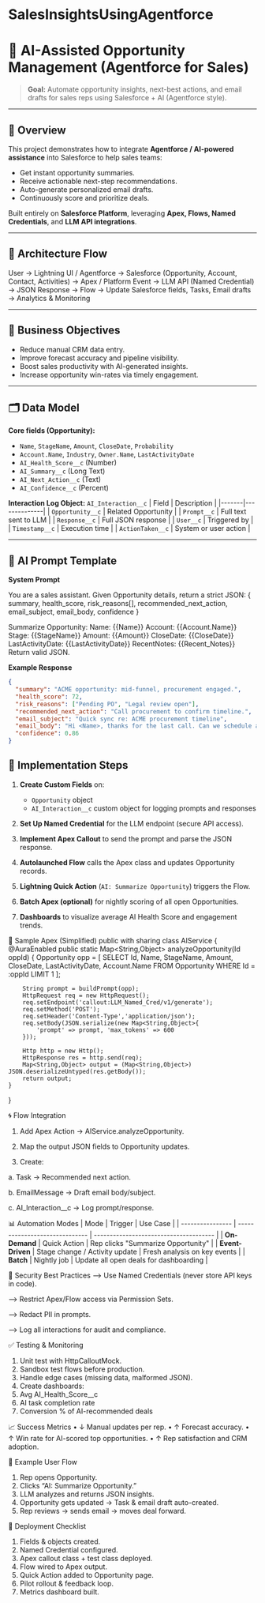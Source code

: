# SalesInsightsUsingAgentforce
# 🤖 AI-Assisted Opportunity Management (Agentforce for Sales)

> **Goal:** Automate opportunity insights, next-best actions, and email drafts for sales reps using Salesforce + AI (Agentforce style).

---

## 🚀 Overview

This project demonstrates how to integrate **Agentforce / AI-powered assistance** into Salesforce to help sales teams:

- Get instant opportunity summaries.  
- Receive actionable next-step recommendations.  
- Auto-generate personalized email drafts.  
- Continuously score and prioritize deals.  

Built entirely on **Salesforce Platform**, leveraging **Apex, Flows, Named Credentials**, and **LLM API integrations**.

---

## 🧭 Architecture Flow

User → Lightning UI / Agentforce
→ Salesforce (Opportunity, Account, Contact, Activities)
→ Apex / Platform Event → LLM API (Named Credential)
→ JSON Response → Flow → Update Salesforce fields, Tasks, Email drafts
→ Analytics & Monitoring


---

## 🎯 Business Objectives

- Reduce manual CRM data entry.  
- Improve forecast accuracy and pipeline visibility.  
- Boost sales productivity with AI-generated insights.  
- Increase opportunity win-rates via timely engagement.

---

## 🗂️ Data Model

**Core fields (Opportunity):**
- `Name`, `StageName`, `Amount`, `CloseDate`, `Probability`  
- `Account.Name`, `Industry`, `Owner.Name`, `LastActivityDate`  
- `AI_Health_Score__c` (Number)  
- `AI_Summary__c` (Long Text)  
- `AI_Next_Action__c` (Text)  
- `AI_Confidence__c` (Percent)

**Interaction Log Object:** `AI_Interaction__c`
| Field | Description |
|-------|--------------|
| `Opportunity__c` | Related Opportunity |
| `Prompt__c` | Full text sent to LLM |
| `Response__c` | Full JSON response |
| `User__c` | Triggered by |
| `Timestamp__c` | Execution time |
| `ActionTaken__c` | System or user action |

---

## 🧠 AI Prompt Template

**System Prompt**


You are a sales assistant. Given Opportunity details, return a strict JSON:
{ summary, health_score, risk_reasons[], recommended_next_action, email_subject, email_body, confidence }

Summarize Opportunity:
Name: {{Name}}
Account: {{Account.Name}}
Stage: {{StageName}}
Amount: {{Amount}}
CloseDate: {{CloseDate}}
LastActivityDate: {{LastActivityDate}}
RecentNotes: {{Recent_Notes}}
Return valid JSON.




**Example Response**
```json
{
  "summary": "ACME opportunity: mid-funnel, procurement engaged.",
  "health_score": 72,
  "risk_reasons": ["Pending PO", "Legal review open"],
  "recommended_next_action": "Call procurement to confirm timeline.",
  "email_subject": "Quick sync re: ACME procurement timeline",
  "email_body": "Hi <Name>, thanks for the last call. Can we schedule a quick check-in to confirm next steps?",
  "confidence": 0.86
}
```


## 🧭 Implementation Steps

1. **Create Custom Fields** on:
   - `Opportunity` object  
   - `AI_Interaction__c` custom object for logging prompts and responses  

2. **Set Up Named Credential** for the LLM endpoint (secure API access).

3. **Implement Apex Callout** to send the prompt and parse the JSON response.

4. **Autolaunched Flow** calls the Apex class and updates Opportunity records.

5. **Lightning Quick Action** (`AI: Summarize Opportunity`) triggers the Flow.

6. **Batch Apex (optional)** for nightly scoring of all open Opportunities.

7. **Dashboards** to visualize average AI Health Score and engagement trends.



🧩 Sample Apex (Simplified)
public with sharing class AIService {
    @AuraEnabled
    public static Map<String,Object> analyzeOpportunity(Id oppId) {
        Opportunity opp = [
            SELECT Id, Name, StageName, Amount, CloseDate, LastActivityDate, Account.Name
            FROM Opportunity WHERE Id = :oppId LIMIT 1
        ];
        
        String prompt = buildPrompt(opp);
        HttpRequest req = new HttpRequest();
        req.setEndpoint('callout:LLM_Named_Cred/v1/generate');
        req.setMethod('POST');
        req.setHeader('Content-Type','application/json');
        req.setBody(JSON.serialize(new Map<String,Object>{
            'prompt' => prompt, 'max_tokens' => 600
        }));
        
        Http http = new Http();
        HttpResponse res = http.send(req);
        Map<String,Object> output = (Map<String,Object>) JSON.deserializeUntyped(res.getBody());
        return output;
    }
}

🌀 Flow Integration

1. Add Apex Action → AIService.analyzeOpportunity.

2. Map the output JSON fields to Opportunity updates.

3. Create:

a. Task → Recommended next action.

b. EmailMessage → Draft email body/subject.

c. AI_Interaction__c → Log prompt/response.

📊 Automation Modes
| Mode             | Trigger                        | Use Case                               |
| ---------------- | ------------------------------ | -------------------------------------- |
| **On-Demand**    | Quick Action                   | Rep clicks "Summarize Opportunity"     |
| **Event-Driven** | Stage change / Activity update | Fresh analysis on key events           |
| **Batch**        | Nightly job                    | Update all open deals for dashboarding |


🔐 Security Best Practices
--> Use Named Credentials (never store API keys in code).

--> Restrict Apex/Flow access via Permission Sets.

--> Redact PII in prompts.

--> Log all interactions for audit and compliance.

✅ Testing & Monitoring
1. Unit test with HttpCalloutMock.
2. Sandbox test flows before production.
3. Handle edge cases (missing data, malformed JSON).
4. Create dashboards:
5. Avg AI_Health_Score__c
6. AI task completion rate
7. Conversion % of AI-recommended deals

📈 Success Metrics
•	↓ Manual updates per rep.
•	↑ Forecast accuracy.
•	↑ Win rate for AI-scored top opportunities.
•	↑ Rep satisfaction and CRM adoption.

🧪 Example User Flow

1.	Rep opens Opportunity.
2.	Clicks “AI: Summarize Opportunity.”
3.	LLM analyzes and returns JSON insights.
4.	Opportunity gets updated → Task & email draft auto-created.
5.	Rep reviews → sends email → moves deal forward.
 
🧰 Deployment Checklist

1.	Fields & objects created.
2.	Named Credential configured.
3.	Apex callout class + test class deployed.
4.	Flow wired to Apex output.
5.	Quick Action added to Opportunity page.
6.  Pilot rollout & feedback loop.
7.	Metrics dashboard built.


